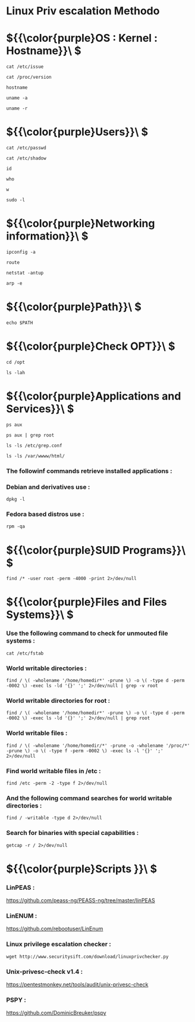 # Linux Priv escalation Methodo

# ${{\color{purple}OS : Kernel : Hostname}}\ $

`cat /etc/issue`

`cat /proc/version`

`hostname`

`uname -a`

`uname -r`

# ${{\color{purple}Users}}\ $

`cat /etc/passwd`

`cat /etc/shadow`

`id`

`who`

`w`

`sudo -l`

# ${{\color{purple}Networking information}}\ $

`ipconfig -a`

`route`

`netstat -antup`

`arp -e`

# ${{\color{purple}Path}}\ $

`echo $PATH`

# ${{\color{purple}Check OPT}}\ $

`cd /opt`

`ls -lah`

# ${{\color{purple}Applications and Services}}\ $

`ps aux`

`ps aux | grep root`

`ls -ls /etc/grep.conf`

`ls -ls /var/wwww/html/`

### The followinf commands retrieve installed applications :

### Debian and derivatives use :
`dpkg -l`
### Fedora based distros use :
`rpm -qa`

# ${{\color{purple}SUID Programs}}\ $

`find /* -user root -perm -4000 -print 2>/dev/null`

# ${{\color{purple}Files and Files Systems}}\ $

### Use the following command to check for unmouted file systems :
`cat /etc/fstab`
### World writable directories :
`find / \( -wholename '/home/homedir*' -prune \) -o \( -type d -perm -0002 \) -exec ls -ld '{}' ';' 2>/dev/null | grep -v root`
### World writable directories for root :
`find / \( -wholename '/home/homedir*' -prune \) -o \( -type d -perm -0002 \) -exec ls -ld '{}' ';' 2>/dev/null | grep root`
### World writable files :
`find / \( -wholename '/home/homedir/*' -prune -o -wholename '/proc/*' -prune \) -o \( -type f -perm -0002 \) -exec ls -l '{}' ';' 2>/dev/null`
### Find world writable files in /etc :
`find /etc -perm -2 -type f 2>/dev/null`
### And the following command searches for world writable directories :
`find / -writable -type d 2>/dev/null`
### Search for binaries with special capabilities :
`getcap -r / 2>/dev/null`

# ${{\color{purple}Scripts }}\ $

### LinPEAS :
https://github.com/peass-ng/PEASS-ng/tree/master/linPEAS

### LinENUM :
https://github.com/rebootuser/LinEnum

### Linux privilege escalation checker :
`wget http://www.securitysift.com/download/linuxprivchecker.py`

### Unix-privesc-check v1.4 :
https://pentestmonkey.net/tools/audit/unix-privesc-check

### PSPY :
https://github.com/DominicBreuker/pspy




